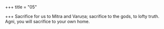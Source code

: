 +++
title = "05"

+++
Sacrifice for us to Mitra and Varuṇa; sacrifice to the gods, to lofty truth. Agni, you will sacrifice to your own home.  